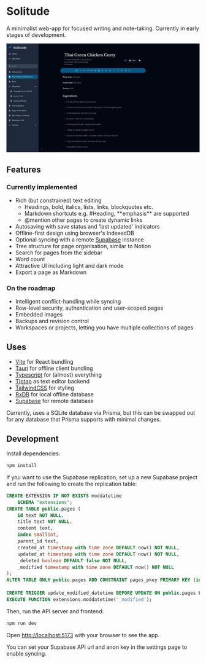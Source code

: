 # Solitude

A minimalist web-app for focused writing and note-taking. Currently in early stages of development.

![Screenshot of software](.github/images/screenshot.png)

## Features

### Currently implemented
- Rich (but constrained) text editing
    - Headings, bold, italics, lists, links, blockquotes etc.
    - Markdown shortcuts e.g. #Heading, \*\*emphasis\*\* are supported
    - @mention other pages to create dynamic links
- Autosaving with save status and 'last updated' indicators
- Offline-first design using browser's IndexedDB
- Optional syncing with a remote [Supabase](https://supabase.com/) instance
- Tree structure for page organisation, similar to Notion
- Search for pages from the sidebar
- Word count
- Attractive UI including light and dark mode
- Export a page as Markdown

### On the roadmap
- Intelligent conflict-handling while syncing
- Row-level security, authentication and user-scoped pages
- Embedded images
- Backups and revision control
- Workspaces or projects, letting you have multiple collections of pages

## Uses
- [Vite](https://vitejs.dev/) for React bundling
- [Tauri](https://tauri.app/) for offline client bundling
- [Typescript](https://www.typescriptlang.org/) for (almost) everything
- [Tiptap](https://www.tiptap.dev/) as text editor backend
- [TailwindCSS](https://tailwindcss.com/) for styling
- [RxDB](https://github.com/pubkey/rxdb) for local offline database
- [Supabase](https://supabase.com/) for remote database

Currently, uses a SQLite database via Prisma, but this can be swapped out for any database that Prisma supports with minimal changes.

## Development

Install dependencies:

```bash
npm install
```

If you want to use the Supabase replication, set up a new Supabase project and run the following to create the replication table:

```sql
CREATE EXTENSION IF NOT EXISTS moddatetime
	SCHEMA "extensions";
CREATE TABLE public.pages (
    id text NOT NULL,
    title text NOT NULL,
    content text,
    index smallint,
    parent_id text,
    created_at timestamp with time zone DEFAULT now() NOT NULL,
    updated_at timestamp with time zone DEFAULT now() NOT NULL,
    _deleted boolean DEFAULT false NOT NULL,
    _modified timestamp with time zone DEFAULT now() NOT NULL
);
ALTER TABLE ONLY public.pages ADD CONSTRAINT pages_pkey PRIMARY KEY (id);

CREATE TRIGGER update_modified_datetime BEFORE UPDATE ON public.pages FOR EACH ROW
EXECUTE FUNCTION extensions.moddatetime('_modified');
```

Then, run the API server and frontend:

```bash
npm run dev
```

Open [http://localhost:5173](http://localhost:5173) with your browser to see the app.

You can set your Supabase API url and anon key in the settings page to enable syncing.

